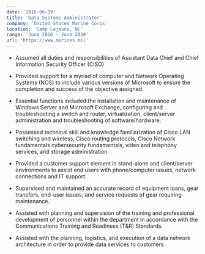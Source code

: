 ```yaml
---
date: '2016-06-19'
title: 'Data Systems Administrator'
company: 'United States Marine Corps'
location: 'Camp Lejeune, NC'
range: 'June 2016 - June 2020'
url: 'https://www.marines.mil'
---
```


- Assumed all duties and responsibilities of Assistant Data Chief and Chief Information Security Officer (CISO)

- Provided support for a myriad of computer and Network Operating Systems (NOS) to include various versions of Microsoft to ensure the completion and success of the objective assigned.

- Essential functions included the installation and maintenance of Windows Server and Microsoft Exchange, configuring and troubleshooting a switch and router, virtualization, client/server administration and troubleshooting of software/hardware.

- Possessed technical skill and knowledge familiarization of Cisco LAN switching and wireless, Cisco routing protocols, Cisco Network fundamentals cybersecurity fundamentals, video and telephony services, and storage administration.

- Provided a customer support element in stand-alone and client/server environments to assist end users with phone/computer issues, network connections and IT support

- Supervised and maintained an accurate record of equipment loans, gear transfers, end-user issues, and service requests of gear requiring maintenance.

- Assisted with planning and supervision of the training and professional development of personnel within the department in accordance with the Communications Training and Readiness (T&R) Standards.

- Assisted with the planning, logistics, and execution of a data network architecture in order to provide data services to customers
